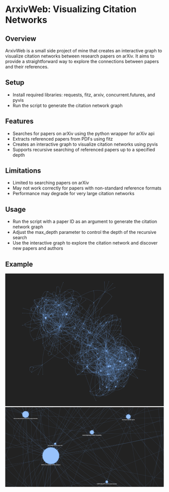 # ArxivWeb: Visualizing Citation Networks

## Overview
ArxivWeb is a small side project of mine that creates an interactive graph to visualize citation networks between research papers on arXiv. It aims to provide a straightforward way to explore the connections between papers and their references.

## Setup
- Install required libraries: requests, fitz, arxiv, concurrent.futures, and pyvis
- Run the script to generate the citation network graph

## Features
- Searches for papers on arXiv using the python wrapper for arXiv api
- Extracts referenced papers from PDFs using fitz
- Creates an interactive graph to visualize citation networks using pyvis
- Supports recursive searching of referenced papers up to a specified depth

## Limitations
- Limited to searching papers on arXiv
- May not work correctly for papers with non-standard reference formats
- Performance may degrade for very large citation networks

## Usage
- Run the script with a paper ID as an argument to generate the citation network graph
- Adjust the max_depth parameter to control the depth of the recursive search
- Use the interactive graph to explore the citation network and discover new papers and authors

## Example
![Image of the network displayed by Papers.html](https://github.com/Lukas-Liemen/ArxivWeb/blob/main/Example/Network.PNG)
![Zoomed in](https://github.com/Lukas-Liemen/ArxivWeb/blob/main/Example/Network_Zoomed_In.PNG)
